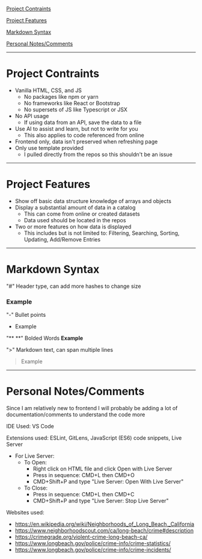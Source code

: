 [Project Contraints](#project-contraints)

[Project Features](#project-features)

[Markdown Syntax](#markdown-syntax)

[Personal Notes/Comments](#personal-notescomments)

---

# Project Contraints
- Vanilla HTML, CSS, and JS
    - No packages like npm or yarn
    - No frameworks like React or Bootstrap
    - No supersets of JS like Typescript or JSX
- No API usage
    - If using data from an API, save the data to a file
- Use AI to assist and learn, but not to write for you
    - This also applies to code referenced from online
- Frontend only, data isn't preserved when refreshing page
- Only use template provided
    - I pulled directly from the repos so this shouldn't be an issue

---

# Project Features
- Show off basic data structure knowledge of arrays and objects
- Display a substantial amount of data in a catalog
    - This can come from online or created datasets
    - Data used should be located in the repos
- Two or more features on how data is displayed
    - This includes but is not limited to: Filtering, Searching, Sorting, Updating, Add/Remove Entries

---

# Markdown Syntax

"#" Header type, can add more hashes to change size
### Example

"-" Bullet points
- Example

"** **" Bolded Words
**Example**

">" Markdown text, can span multiple lines
> Example

---



# Personal Notes/Comments

Since I am relatively new to frontend I will probably be adding a lot of documentation/comments to understand the code more

IDE Used: VS Code

Extensions used: ESLint, GitLens, JavaScript (ES6) code snippets, Live Server

- For Live Server:
   - To Open: 
      - Right click on HTML file and click Open with Live Server
      - Press in sequence: CMD+L then CMD+O
      - CMD+Shift+P and type "Live Server: Open With Live Server"
   - To Close:
      - Press in sequence: CMD+L then CMD+C
      - CMD+Shift+P and type "Live Server: Stop Live Server"

Websites used:
- https://en.wikipedia.org/wiki/Neighborhoods_of_Long_Beach,_California
- https://www.neighborhoodscout.com/ca/long-beach/crime#description
- https://crimegrade.org/violent-crime-long-beach-ca/
- https://www.longbeach.gov/police/crime-info/crime-statistics/
- https://www.longbeach.gov/police/crime-info/crime-incidents/
